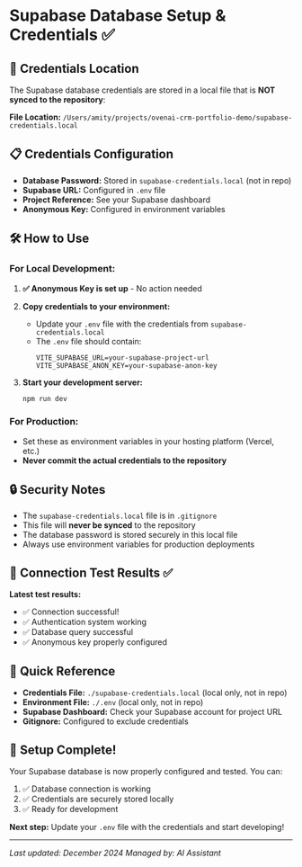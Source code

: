 # Supabase Database Setup & Credentials ✅

## 🔐 Credentials Location

The Supabase database credentials are stored in a local file that is **NOT synced to the repository**:

**File Location:** `/Users/amity/projects/ovenai-crm-portfolio-demo/supabase-credentials.local`

## 📋 Credentials Configuration

- **Database Password:** Stored in `supabase-credentials.local` (not in repo)
- **Supabase URL:** Configured in `.env` file
- **Project Reference:** See your Supabase dashboard
- **Anonymous Key:** Configured in environment variables

## 🛠️ How to Use

### For Local Development:

1. **✅ Anonymous Key is set up** - No action needed

2. **Copy credentials to your environment:**
   - Update your `.env` file with the credentials from `supabase-credentials.local`
   - The `.env` file should contain:
     ```env
     VITE_SUPABASE_URL=your-supabase-project-url
     VITE_SUPABASE_ANON_KEY=your-supabase-anon-key
     ```

3. **Start your development server:**
   ```bash
   npm run dev
   ```

### For Production:

- Set these as environment variables in your hosting platform (Vercel, etc.)
- **Never commit the actual credentials to the repository**

## 🔒 Security Notes

- The `supabase-credentials.local` file is in `.gitignore`
- This file will **never be synced** to the repository
- The database password is stored securely in this local file
- Always use environment variables for production deployments

## 🧪 Connection Test Results ✅

**Latest test results:**
- ✅ Connection successful!
- ✅ Authentication system working
- ✅ Database query successful
- ✅ Anonymous key properly configured

## 📍 Quick Reference

- **Credentials File:** `./supabase-credentials.local` (local only, not in repo)
- **Environment File:** `./.env` (local only, not in repo)
- **Supabase Dashboard:** Check your Supabase account for project URL
- **Gitignore:** Configured to exclude credentials

## 🎉 Setup Complete!

Your Supabase database is now properly configured and tested. You can:

1. ✅ Database connection is working
2. ✅ Credentials are securely stored locally
3. ✅ Ready for development

**Next step:** Update your `.env` file with the credentials and start developing!

---

*Last updated: December 2024*
*Managed by: AI Assistant* 